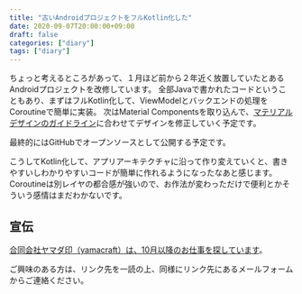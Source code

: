 ```yaml
---
title: "古いAndroidプロジェクトをフルKotlin化した"
date: 2020-09-07T20:00:00+09:00
draft: false
categories: ["diary"]
tags: ["diary"]
---
```


ちょっと考えるところがあって、１月ほど前から２年近く放置していたとあるAndroidプロジェクトを改修しています。
全部Javaで書かれたコードということもあり、まずはフルKotlin化して、ViewModelとバックエンドの処理をCoroutineで簡単に実装。
次はMaterial Componentsを取り込んで、[マテリアルデザインのガイドライン](https://material.io/)に合わせてデザインを修正していく予定です。

最終的にはGitHubでオープンソースとして公開する予定です。

こうしてKotlin化して、アプリアーキテクチャに沿って作り変えていくと、書きやすいしわかりやすいコードが簡単に作れるようになったなあと感じます。
Coroutineは別レイヤの都合感が強いので、お作法が変わっただけで便利とかそういう感情はまだわかないです。

## 宣伝

[合同会社ヤマダ印（yamacraft）は、10月以降のお仕事を探しています](/note/next-work-202010/)。

ご興味のある方は、リンク先を一読の上、同様にリンク先にあるメールフォームからご連絡ください。